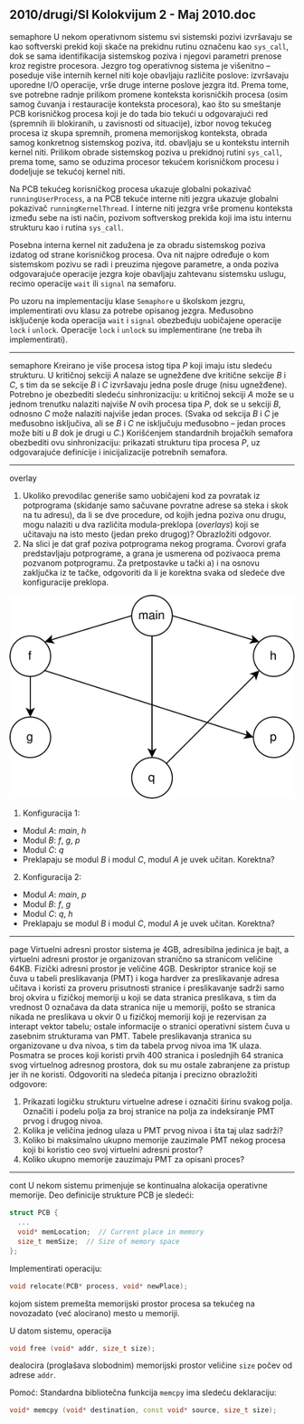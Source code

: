 2010/drugi/SI Kolokvijum 2 - Maj 2010.doc
--------------------------------------------------------------------------------
semaphore
U nekom operativnom sistemu svi sistemski pozivi izvršavaju se kao softverski prekid koji
skače na prekidnu rutinu označenu kao `sys_call`,  dok se sama identifikacija sistemskog
poziva i njegovi parametri prenose kroz registre procesora. Jezgro tog operativnog sistema je
višenitno – poseduje više internih kernel niti koje obavljaju različite poslove:  izvršavaju
uporedne I/O operacije,  vrše druge interne poslove jezgra itd. Prema tome,  sve potrebne
radnje prilikom promene konteksta korisničkih procesa (osim samog čuvanja i restauracije
konteksta procesora), kao što su smeštanje PCB korisničkog procesa koji je do tada bio tekući
u odgovarajući red (spremnih ili blokiranih, u zavisnosti od situacije), izbor novog tekućeg
procesa iz skupa spremnih,  promena memorijskog konteksta,  obrada samog konkretnog
sistemskog poziva,  itd. obavljaju se u kontekstu internih kernel niti.  Prilikom obrade
sistemskog poziva u prekidnoj rutini `sys_call`,  prema tome,  samo se oduzima procesor
tekućem korisničkom procesu i dodeljuje se tekućoj kernel niti.

Na PCB tekućeg korisničkog procesa ukazuje globalni pokazivač `runningUserProcess`, a na
PCB tekuće interne niti jezgra ukazuje globalni pokazivač `runningKernelThread`.  I interne
niti jezgra vrše promenu konteksta između sebe na isti način, pozivom softverskog prekida
koji ima istu internu strukturu kao i rutina `sys_call`.

Posebna interna kernel nit zadužena je za obradu sistemskog poziva izdatog od strane
korisničkog procesa. Ova nit najpre određuje o kom sistemskom pozivu se radi i preuzima
njegove parametre, a onda poziva odgovarajuće operacije jezgra koje obavljaju zahtevanu
sistemsku uslugu, recimo operacije `wait` ili `signal` na semaforu.

Po uzoru na implementaciju klase `Semaphore` u školskom jezgru, implementirati ovu klasu za
potrebe opisanog jezgra. Međusobno isključenje koda operacija `wait` i `signal` obezbeđuju
uobičajene operacije `lock` i `unlock`. Operacije `lock` i `unlock` su implementirane (ne treba ih
implementirati).

--------------------------------------------------------------------------------
semaphore
Kreirano je više procesa istog tipa *P* koji imaju istu sledeću strukturu. U kritičnoj sekciji *A*
nalaze se ugnežđene dve kritične sekcije *B* i *C*, s tim da se sekcije *B* i *C* izvršavaju jedna posle
druge (nisu ugnežđene). Potrebno je obezbediti sledeću sinhronizaciju: u kritičnoj sekciji *A*
može se u jednom trenutku nalaziti najviše *N* ovih procesa tipa *P*, dok se u sekciji *B*, odnosno
*C* može nalaziti najviše jedan proces. (Svaka od sekcija *B* i *C* je međusobno isključiva, ali se
*B* i *C* ne isključuju međusobno – jedan proces može biti u *B* dok je drugi u *C*.) Korišćenjem
standardnih brojačkih semafora obezbediti ovu sinhronizaciju: prikazati strukturu tipa procesa
*P*, uz odgovarajuće definicije i inicijalizacije potrebnih semafora.

--------------------------------------------------------------------------------
overlay
1. Ukoliko prevodilac generiše samo uobičajeni kod za povratak iz potprograma (skidanje samo sačuvane povratne adrese sa steka i skok na tu adresu), da li se dve procedure, od kojih jedna poziva onu drugu, mogu nalaziti u dva različita modula-preklopa (*overlays*) koji se učitavaju na isto mesto (jedan preko drugog)? Obrazložiti odgovor.
2. Na slici je dat graf poziva potprograma nekog programa. Čvorovi grafa predstavljaju potprograme,  a grana je usmerena od pozivaoca prema pozvanom potprogramu.  Za pretpostavke u tački a) i na osnovu zaključka iz te tačke, odgovoriti da li je korektna svaka od sledeće dve konfiguracije preklopa.

![Graf](images/2010/k2-graf.svg)

1. Konfiguracija 1:
  - Modul *A*: *main*, *h*
  - Modul *B*: *f*, *g*, *p*
  - Modul *C*: *q*
  - Preklapaju se modul *B* i modul *C*, modul *A* je uvek učitan. Korektna?
2. Konfiguracija 2:
  - Modul *A*: *main*, *p*
  - Modul *B*: *f*, *g*
  - Modul *C*: *q*, *h*
  - Preklapaju se modul *B* i modul *C*, modul *A* je uvek učitan. Korektna?

--------------------------------------------------------------------------------
page
Virtuelni adresni prostor sistema je 4GB,  adresibilna jedinica je bajt, a virtuelni adresni
prostor je organizovan stranično sa stranicom veličine 64KB. Fizički adresni prostor je
veličine 4GB.  Deskriptor stranice koji se čuva u tabeli preslikavanja (PMT) i koga hardver za
preslikavanje adresa učitava i koristi za proveru prisutnosti stranice i preslikavanje sadrži
samo broj okvira u fizičkoj memoriji u koji se data stranica preslikava, s tim da vrednost 0
označava da data stranica nije u memoriji, pošto se stranica nikada ne preslikava u okvir 0 u
fizičkoj memoriji koji je rezervisan za interapt vektor tabelu; ostale informacije o stranici
operativni sistem čuva u zasebnim strukturama van PMT. Tabele preslikavanja stranica su
organizovane u dva nivoa, s tim da tabela prvog nivoa ima 1K ulaza. Posmatra se proces koji
koristi prvih 400 stranica i poslednjih 64 stranica svog virtuelnog adresnog prostora, dok su
mu ostale zabranjene za pristup jer ih ne koristi. Odgovoriti na sledeća pitanja i precizno
obrazložiti odgovore:

1. Prikazati logičku strukturu virtuelne adrese i označiti širinu svakog polja. Označiti i podelu polja za broj stranice na polja za indeksiranje PMT prvog i drugog nivoa.
2. Kolika je veličina jednog ulaza u PMT prvog nivoa i šta taj ulaz sadrži?
3. Koliko bi maksimalno ukupno memorije zauzimale PMT nekog procesa koji bi koristio ceo svoj virtuelni adresni prostor?
4. Koliko ukupno memorije zauzimaju PMT za opisani proces?

--------------------------------------------------------------------------------
cont
U nekom sistemu primenjuje se kontinualna alokacija operativne memorije. Deo definicije
strukture PCB je sledeći:
```cpp
struct PCB {
  ...
  void* memLocation;  // Current place in memory
  size_t memSize;  // Size of memory space
};
```
Implementirati operaciju:
```cpp
void relocate(PCB* process, void* newPlace);
```
kojom sistem premešta memorijski prostor procesa sa tekućeg na novozadato (već alocirano) mesto u memoriji.

U datom sistemu, operacija
```cpp
void free (void* addr, size_t size);
```
dealocira (proglašava slobodnim) memorijski prostor veličine `size` počev od adrese `addr`.

Pomoć: Standardna bibliotečna funkcija `memcpy` ima sledeću deklaraciju:
```cpp
void* memcpy (void* destination, const void* source, size_t size);
```

